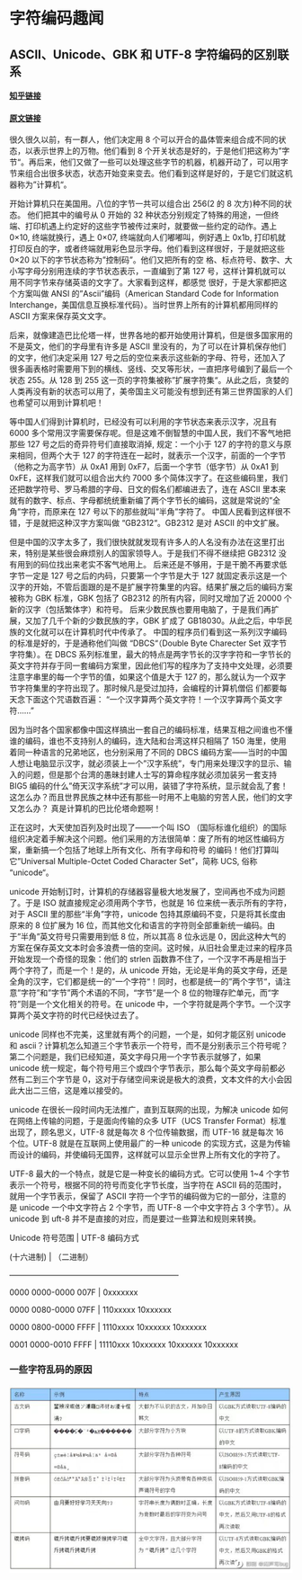 # 字符编码趣闻

## ASCII、Unicode、GBK 和 UTF-8 字符编码的区别联系

#### [知乎链接](https://www.zhihu.com/question/19677619)

#### [原文链接](http://dengo.org/archives/901)

很久很久以前，有一群人，他们决定用 8 个可以开合的晶体管来组合成不同的状态，以表示世界上的万物。他们看到 8 个开关状态是好的，于是他们把这称为”字节“。再后来，他们又做了一些可以处理这些字节的机器，机器开动了，可以用字节来组合出很多状态，状态开始变来变去。他们看到这样是好的，于是它们就这机器称为”计算机“。

开始计算机只在美国用。八位的字节一共可以组合出 256(2 的 8 次方)种不同的状态。 他们把其中的编号从 0 开始的 32 种状态分别规定了特殊的用途，一但终端、打印机遇上约定好的这些字节被传过来时，就要做一些约定的动作。遇上 0×10, 终端就换行，遇上 0×07, 终端就向人们嘟嘟叫，例好遇上 0x1b, 打印机就打印反白的字，或者终端就用彩色显示字母。他们看到这样很好，于是就把这些 0×20 以下的字节状态称为”控制码”。他们又把所有的空 格、标点符号、数字、大小写字母分别用连续的字节状态表示，一直编到了第 127 号，这样计算机就可以用不同字节来存储英语的文字了。大家看到这样，都感觉 很好，于是大家都把这个方案叫做 ANSI 的”Ascii”编码（American Standard Code for Information Interchange，美国信息互换标准代码）。当时世界上所有的计算机都用同样的 ASCII 方案来保存英文文字。

后来，就像建造巴比伦塔一样，世界各地的都开始使用计算机，但是很多国家用的不是英文，他们的字母里有许多是 ASCII 里没有的，为了可以在计算机保存他们的文字，他们决定采用 127 号之后的空位来表示这些新的字母、符号，还加入了很多画表格时需要用下到的横线、竖线、交叉等形状，一直把序号编到了最后一个状态 255。从 128 到 255 这一页的字符集被称”扩展字符集“。从此之后，贪婪的人类再没有新的状态可以用了，美帝国主义可能没有想到还有第三世界国家的人们也希望可以用到计算机吧！

等中国人们得到计算机时，已经没有可以利用的字节状态来表示汉字，况且有 6000 多个常用汉字需要保存呢。但是这难不倒智慧的中国人民，我们不客气地把那些 127 号之后的奇异符号们直接取消掉, 规定：一个小于 127 的字符的意义与原来相同，但两个大于 127 的字符连在一起时，就表示一个汉字，前面的一个字节（他称之为高字节）从 0xA1 用到 0xF7，后面一个字节（低字节）从 0xA1 到 0xFE，这样我们就可以组合出大约 7000 多个简体汉字了。在这些编码里，我们还把数学符号、罗马希腊的字母、日文的假名们都编进去了，连在 ASCII 里本来就有的数字、标点、字母都统统重新编了两个字节长的编码，这就是常说的”全角”字符，而原来在 127 号以下的那些就叫”半角”字符了。 中国人民看到这样很不错，于是就把这种汉字方案叫做 “GB2312“。GB2312 是对 ASCII 的中文扩展。

但是中国的汉字太多了，我们很快就就发现有许多人的人名没有办法在这里打出来，特别是某些很会麻烦别人的国家领导人。于是我们不得不继续把 GB2312 没有用到的码位找出来老实不客气地用上。 后来还是不够用，于是干脆不再要求低字节一定是 127 号之后的内码，只要第一个字节是大于 127 就固定表示这是一个汉字的开始，不管后面跟的是不是扩展字符集里的内容。结果扩展之后的编码方案被称为 GBK 标准，GBK 包括了 GB2312 的所有内容，同时又增加了近 20000 个新的汉字（包括繁体字）和符号。 后来少数民族也要用电脑了，于是我们再扩展，又加了几千个新的少数民族的字，GBK 扩成了 GB18030。从此之后，中华民族的文化就可以在计算机时代中传承了。 中国的程序员们看到这一系列汉字编码的标准是好的，于是通称他们叫做 “DBCS“（Double Byte Charecter Set 双字节字符集）。在 DBCS 系列标准里，最大的特点是两字节长的汉字字符和一字节长的英文字符并存于同一套编码方案里，因此他们写的程序为了支持中文处理，必须要注意字串里的每一个字节的值，如果这个值是大于 127 的，那么就认为一个双字节字符集里的字符出现了。那时候凡是受过加持，会编程的计算机僧侣 们都要每天念下面这个咒语数百遍： “一个汉字算两个英文字符！一个汉字算两个英文字符……”

因为当时各个国家都像中国这样搞出一套自己的编码标准，结果互相之间谁也不懂谁的编码，谁也不支持别人的编码，连大陆和台湾这样只相隔了 150 海里，使用着同一种语言的兄弟地区，也分别采用了不同的 DBCS 编码方案——当时的中国人想让电脑显示汉字，就必须装上一个”汉字系统”，专门用来处理汉字的显示、输入的问题，但是那个台湾的愚昧封建人士写的算命程序就必须加装另一套支持 BIG5 编码的什么”倚天汉字系统”才可以用，装错了字符系统，显示就会乱了套！这怎么办？而且世界民族之林中还有那些一时用不上电脑的穷苦人民，他们的文字又怎么办？ 真是计算机的巴比伦塔命题啊！

正在这时，大天使加百列及时出现了——一个叫 ISO （国际标谁化组织）的国际组织决定着手解决这个问题。他们采用的方法很简单：废了所有的地区性编码方案，重新搞一个包括了地球上所有文化、所有字母和符号 的编码！他们打算叫它”Universal Multiple-Octet Coded Character Set”，简称 UCS, 俗称 “unicode“。

unicode 开始制订时，计算机的存储器容量极大地发展了，空间再也不成为问题了。于是 ISO 就直接规定必须用两个字节，也就是 16 位来统一表示所有的字符，对于 ASCII 里的那些“半角”字符，unicode 包持其原编码不变，只是将其长度由原来的 8 位扩展为 16 位，而其他文化和语言的字符则全部重新统一编码。由于”半角”英文符号只需要用到低 8 位，所以其高 8 位永远是 0，因此这种大气的方案在保存英文文本时会多浪费一倍的空间。这时候，从旧社会里走过来的程序员开始发现一个奇怪的现象：他们的 strlen 函数靠不住了，一个汉字不再是相当于两个字符了，而是一个！是的，从 unicode 开始，无论是半角的英文字母，还是全角的汉字，它们都是统一的”一个字符“！同时，也都是统一的”两个字节“，请注意”字符”和”字节”两个术语的不同，“字节”是一个 8 位的物理存贮单元，而“字符”则是一个文化相关的符号。在 unicode 中，一个字符就是两个字节。一个汉字算两个英文字符的时代已经快过去了。

unicode 同样也不完美，这里就有两个的问题，一个是，如何才能区别 unicode 和 ascii？计算机怎么知道三个字节表示一个符号，而不是分别表示三个符号呢？第二个问题是，我们已经知道，英文字母只用一个字节表示就够了，如果 unicode 统一规定，每个符号用三个或四个字节表示，那么每个英文字母前都必然有二到三个字节是 0，这对于存储空间来说是极大的浪费，文本文件的大小会因此大出二三倍，这是难以接受的。

unicode 在很长一段时间内无法推广，直到互联网的出现，为解决 unicode 如何在网络上传输的问题，于是面向传输的众多 UTF（UCS Transfer Format）标准出现了，顾名思义，UTF-8 就是每次 8 个位传输数据，而 UTF-16 就是每次 16 个位。UTF-8 就是在互联网上使用最广的一种 unicode 的实现方式，这是为传输而设计的编码，并使编码无国界，这样就可以显示全世界上所有文化的字符了。

UTF-8 最大的一个特点，就是它是一种变长的编码方式。它可以使用 1~4 个字节表示一个符号，根据不同的符号而变化字节长度，当字符在 ASCII 码的范围时，就用一个字节表示，保留了 ASCII 字符一个字节的编码做为它的一部分，注意的是 unicode 一个中文字符占 2 个字节，而 UTF-8 一个中文字符占 3 个字节）。从 unicode 到 uft-8 并不是直接的对应，而是要过一些算法和规则来转换。

Unicode 符号范围 | UTF-8 编码方式

(十六进制) | （二进制）

—————————————————————–

0000 0000-0000 007F | 0xxxxxxx

0000 0080-0000 07FF | 110xxxxx 10xxxxxx

0000 0800-0000 FFFF | 1110xxxx 10xxxxxx 10xxxxxx

0001 0000-0010 FFFF | 11110xxx 10xxxxxx 10xxxxxx 10xxxxxx

### 一些字符乱码的原因

![](../images/zifuluanma.jpeg)
